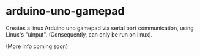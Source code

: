 # arduino-uno-gamepad
Creates a linux Arduino uno gamepad via serial port communication, using Linux's "uinput". (Consequently, can only be run on linux).

(More info coming soon)
